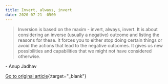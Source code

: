 ```yaml
---
title: Invert, always, invert
date: 2020-07-21 -0500
---
```


> Inversion is based on the maxim - invert, always, invert. It is about considering an inverse (usually a negative) outcome and listing the reasons for these. It forces you to either stop doing certain things or avoid the actions that lead to the negative outcomes. It gives us new possibilities and capabilities that we might not have considered otherwise.

\- Anup Jadhav

[Go to original article](https://www.anup.io/p/invert-always-invert){:target="_blank"}